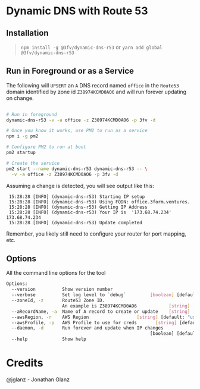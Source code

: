 # Dynamic DNS with Route 53

## Installation

> `npm install -g @3fv/dynamic-dns-r53`
or
> `yarn add global @3fv/dynamic-dns-r53`

## Run in Foreground or as a Service

The following will `UPSERT` an `A` DNS record named `office`
in the `Route53` domain identified by zone id `Z38974KCMD0AO6`
and will run forever updating on change.

```bash
 
# Run in foreground
dynamic-dns-r53 -v -a office -z Z38974KCMD0AO6 -p 3fv -d

# Once you know it works, use PM2 to run as a service
npm i -g pm2

# Configure PM2 to run at boot
pm2 startup

# Create the service
pm2 start --name dynamic-dns-r53 dynamic-dns-r53 -- \
  -v -a office -z Z38974KCMD0AO6 -p 3fv -d
```

Assuming a change is detected, you will see output like this:

```log
 15:28:28 [INFO] (dynamic-dns-r53) Starting IP setup  
 15:28:28 [INFO] (dynamic-dns-r53) Using FQDN: office.3form.ventures.  
 15:28:28 [INFO] (dynamic-dns-r53) Getting IP Address  
 15:28:28 [INFO] (dynamic-dns-r53) Your IP is  '173.68.74.234'  173.68.74.234
 15:28:28 [INFO] (dynamic-dns-r53) Update completed  
```

Remember, you likely still need to configure your router for
port mapping, etc.



## Options

All the command line options for the tool

```bash
Options:
  --version          Show version number                               [boolean]
  --verbose          Set log level to `debug`         [boolean] [default: false]
  --zoneId, -z       Route53 Zone ID.  
                     An example is Z38974KCMD0AO6            [string] [required]
  --aRecordName, -a  Name of A record to create or update    [string] [required]
  --awsRegion, -r    AWS Region                  [string] [default: "us-east-1"]
  --awsProfile, -p   AWS Profile to use for creds       [string] [default: null]
  --daemon, -d       Run forever and update when IP changes
                                                      [boolean] [default: false]
  --help             Show help                                         [boolean]

```

# Credits

@jglanz - Jonathan Glanz
